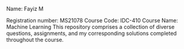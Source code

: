 Name: Fayiz M 

Registration number: MS21078
Course Code: IDC-410
Course Name: Machine Learning
This repository comprises a collection of diverse questions, assignments, and my corresponding solutions completed throughout the course. 
